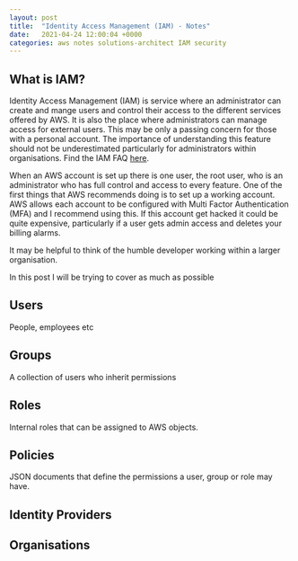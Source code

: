 ```yaml
---
layout: post
title:  "Identity Access Management (IAM) - Notes"
date:   2021-04-24 12:00:04 +0000
categories: aws notes solutions-architect IAM security
---
```


## What is IAM?

Identity Access Management (IAM) is service where an administrator can create and mange users and control their access to the different services offered by AWS. It is also the place where administrators can manage access for external users. This may be only a passing concern for those with a personal account. The importance of understanding this feature should not be underestimated particularly for administrators within organisations. Find the IAM FAQ [here](https://aws.amazon.com/iam/faqs/).

When an AWS account is set up there is one user, the root user, who is an administrator who has full control and access to every feature. One of the first things that AWS recommends doing is to set up a working account. AWS allows each account to be configured with Multi Factor Authentication (MFA) and I recommend using this. If this account get hacked it could be quite expensive, particularly if a user gets admin access and deletes your billing alarms.

It may be helpful to think of the humble developer working within a larger organisation.  

In this post I will be trying to cover as much as possible 

## Users
People, employees etc

## Groups

A collection of users who inherit permissions

## Roles

Internal roles that can be assigned to AWS objects.

## Policies

JSON documents that define the permissions a user, group or role may have.

## Identity Providers



## Organisations
